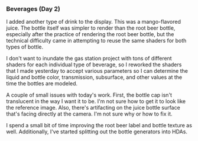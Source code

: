 ### Beverages (Day 2)

I added another type of drink to the display. This was a mango-flavored
juice. The bottle itself was simpler to render than the root beer bottle,
especially after the practice of rendering the root beer bottle, but the
technical difficulty came in attempting to reuse the same shaders for both
types of bottle.

I don't want to inundate the gas station project with tons of different
shaders for each individual type of beverage, so I reworked the shaders
that I made yesterday to accept various parameters so I can determine
the liquid and bottle color, transmission, subsurface, and other values
at the time the bottles are modeled.

A couple of small issues with today's work. First, the bottle cap isn't
translucent in the way I want it to be. I'm not sure how to get it to look
like the reference image. Also, there's artifacting on the juice bottle
surface that's facing directly at the camera. I'm not sure why or how to
fix it.

I spend a small bit of time improving the root beer label and bottle
texture as well. Additionally, I've started splitting out the bottle
generators into HDAs.
